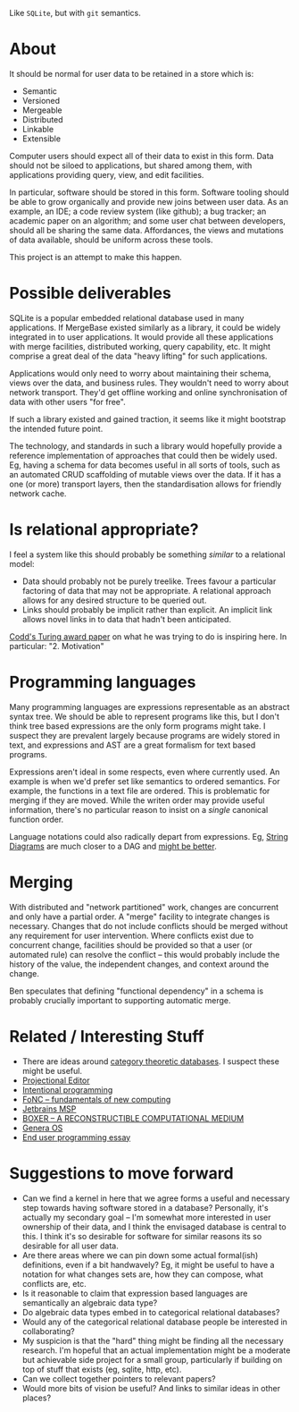 
Like `SQLite`, but with `git` semantics.


# About

It should be normal for user data to be retained in a store which is:

* Semantic
* Versioned
* Mergeable
* Distributed
* Linkable
* Extensible

Computer users should expect all of their data to exist in this form. Data should not be siloed to applications, but shared among them, with applications providing query, view, and edit facilities. 

In particular, software should be stored in this form. Software tooling should be able to grow organically and provide new joins between user data. As an example, an IDE; a code review system (like github); a bug tracker; an academic paper on an algorithm; and some user chat between developers, should all be sharing the same data. Affordances, the views and mutations of data available, should be uniform across these tools.

This project is an attempt to make this happen.


# Possible deliverables

SQLite is a popular embedded relational database used in many applications. If MergeBase existed similarly as a library, it could be widely integrated in to user applications. It would provide all these applications with merge facilities, distributed working, query capability, etc. It might comprise a great deal of the data "heavy lifting" for such applications. 

Applications would only need to worry about maintaining their schema, views over the data, and business rules. They wouldn't need to worry about network transport. They'd get offline working and online synchronisation of data with other users "for free". 

If such a library existed and gained traction, it seems like it might bootstrap the intended future point. 

The technology, and standards in such a library would hopefully provide a reference implementation of approaches that could then be widely used. Eg, having a schema for data becomes useful in all sorts of tools, such as an automated CRUD scaffolding of mutable views over the data. If it has a one (or more) transport layers, then the standardisation allows for friendly network cache.

# Is relational appropriate?

I feel a system like this should probably be something _similar_ to a relational model:

* Data should probably not be purely treelike. Trees favour a particular factoring of data that may not be appropriate. A relational approach allows for any desired structure to be queried out.
* Links should probably be implicit rather than explicit. An implicit link allows novel links in to data that hadn't been anticipated.

[Codd's Turing award paper](https://pdfs.semanticscholar.org/d206/89e9acfdb34326d21bd3ac339d9966cefae3.pdf) on what he was trying to do is inspiring here. In particular: "2. Motivation"

# Programming languages

Many programming languages are expressions representable as an abstract syntax tree. We should be able to represent programs like this, but I don't think tree based expressions are the only form programs might take. I suspect they are prevalent largely because programs are widely stored in text, and expressions and AST are a great formalism for text based programs.

Expressions aren't ideal in some respects, even where currently used. An example is when we'd prefer set like semantics to ordered semantics. For example, the functions in a text file are ordered. This is problematic for merging if they are moved. While the writen order may provide useful information, there's no particular reason to insist on a _single_ canonical function order. 

Language notations could also radically depart from expressions. Eg, [String Diagrams](http://chalkdustmagazine.com/features/linear-algebra-diagrams/) are much closer to a DAG and [might be better](https://graphicallinearalgebra.net/2017/04/24/why-string-diagrams/).

# Merging

With distributed and "network partitioned" work, changes are concurrent and only have a partial order. A "merge" facility to integrate changes is necessary. Changes that do not include conflicts should be merged without any requirement for user intervention. Where conflicts exist due to concurrent change, facilities should be provided so that a user (or automated rule) can resolve the conflict – this would probably include the history of the value, the independent changes, and context around the change.

Ben speculates that defining "functional dependency" in a schema is probably crucially important to supporting automatic merge.

# Related / Interesting Stuff

* There are ideas around [category theoretic databases](http://math.mit.edu/~dspivak/informatics/talks/CTDBIntroductoryTalk). I suspect these might be useful. 
* [Projectional Editor](https://martinfowler.com/bliki/ProjectionalEditing.html)
* [Intentional programming](https://en.wikipedia.org/wiki/Intentional_programming)
* [FoNC – fundamentals of new computing](https://www.quora.com/Why-isnt-Alan-Kays-FoNC-Fundamentals-of-New-Computing-project-more-discussed-or-replicated)
* [Jetbrains MSP](https://www.jetbrains.com/mps/)
* [BOXER – A RECONSTRUCTIBLE COMPUTATIONAL MEDIUM](https://web.media.mit.edu/~mres/papers/boxer.pdf)
* [Genera OS](https://en.wikipedia.org/wiki/Genera_(operating_system))
* [End user programming essay](https://www.inkandswitch.com/end-user-programming.html)

# Suggestions to move forward

* Can we find a kernel in here that we agree forms a useful and necessary step towards having software stored in a database? Personally, it's actually my secondary goal – I'm somewhat more interested in user ownership of their data, and I think the envisaged database is central to this. I think it's so desirable for software for similar reasons its so desirable for all user data.
* Are there areas where we can pin down some actual formal(ish) definitions, even if a bit handwavely? Eg, it might be useful to have a notation for what changes sets are, how they can compose, what conflicts are, etc.
* Is it reasonable to claim that expression based languages are semantically an algebraic data type?
* Do algebraic data types embed in to categorical relational databases?
* Would any of the categorical relational database people be interested in collaborating?
* My suspicion is that the "hard" thing might be finding all the necessary research. I'm hopeful that an actual implementation might be a moderate but achievable side project for a small group, particularly if building on top of stuff that exists (eg, sqlite, http, etc).
* Can we collect together pointers to relevant papers?
* Would more bits of vision be useful? And links to similar ideas in other places?


